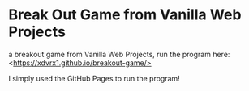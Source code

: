 # Break Out Game from Vanilla Web Projects
a breakout game from Vanilla Web Projects, run the program here: &lt;https://xdvrx1.github.io/breakout-game/>

I simply used the GitHub Pages to run the program! 
